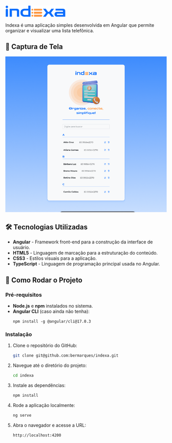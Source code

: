 ![Indexa](https://github.com/bermarques/indexa/raw/main/src/assets/logo.png)

Indexa é uma aplicação simples desenvolvida em Angular que permite organizar e visualizar uma lista telefônica.

## 📸 Captura de Tela

![Indexa](https://github.com/bermarques/indexa/raw/main/src/assets/preview.png)

## 🛠️ Tecnologias Utilizadas

- **Angular** - Framework front-end para a construção da interface de usuário.
- **HTML5** - Linguagem de marcação para a estruturação do conteúdo.
- **CSS3** - Estilos visuais para a aplicação.
- **TypeScript** - Linguagem de programação principal usada no Angular.

## 🚀 Como Rodar o Projeto

### Pré-requisitos

- **Node.js** e **npm** instalados no sistema.
- **Angular CLI** (caso ainda não tenha):
  ```
  npm install -g @angular/cli@17.0.3
  ```

### Instalação

1. Clone o repositório do GitHub:

   ```bash
   git clone git@github.com:bermarques/indexa.git
   ```

2. Navegue até o diretório do projeto:

   ```bash
   cd indexa
   ```

3. Instale as dependências:

   ```bash
   npm install
   ```

4. Rode a aplicação localmente:

   ```bash
   ng serve
   ```

5. Abra o navegador e acesse a URL:
   ```
   http://localhost:4200
   ```
